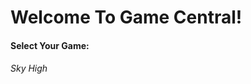 
<html>
  <heading>
    <h1>Welcome To Game Central!</h1>
  </heading>
    
  
  <heading>
  <h4>Select Your Game:</h4>
  </heading>
  <body>
  <h6>
    Sky High</h6>
  <a href="https://sosdeveloper3.github.io/SOSDeveloper3-SkyHigh.Github.io/"/a>
    <a href="https://sosdeveloper3.github.io/SOSDeveloper3-Alien-invasion.Github.io/"/a>
  
 

